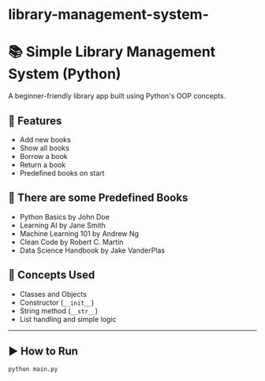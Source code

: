 # library-management-system-
# 📚 Simple Library Management System (Python)

A beginner-friendly library app built using Python's OOP concepts.
## 🚀 Features
- Add new books
- Show all books
- Borrow a book
- Return a book
- Predefined books on start
## 📖 There are some Predefined Books

- Python Basics by John Doe
- Learning AI by Jane Smith
- Machine Learning 101 by Andrew Ng
- Clean Code by Robert C. Martin
- Data Science Handbook by Jake VanderPlas

## 🧠 Concepts Used

- Classes and Objects
- Constructor (`__init__`)
- String method (`__str__`)
- List handling and simple logic

---

## ▶️ How to Run

```bash
python main.py
